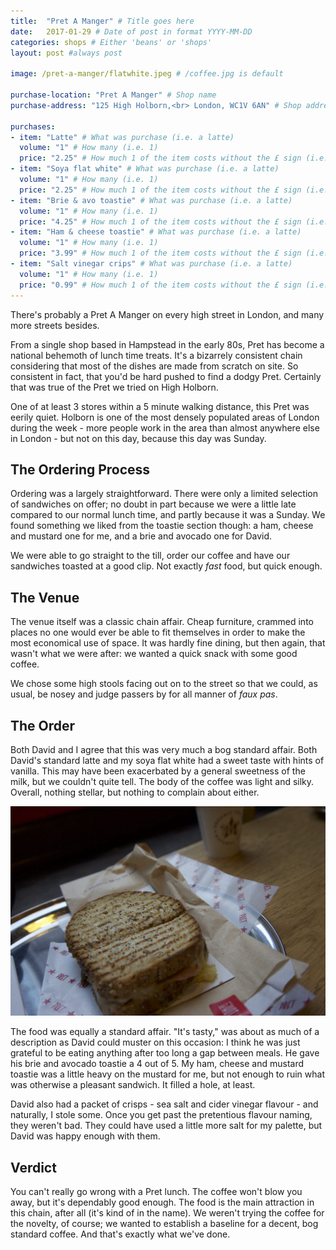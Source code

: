 ```yaml
---
title:  "Pret A Manger" # Title goes here
date:   2017-01-29 # Date of post in format YYYY-MM-DD 
categories: shops # Either 'beans' or 'shops'
layout: post #always post

image: /pret-a-manger/flatwhite.jpeg # /coffee.jpg is default

purchase-location: "Pret A Manger" # Shop name
purchase-address: "125 High Holborn,<br> London, WC1V 6AN" # Shop address

purchases:
- item: "Latte" # What was purchase (i.e. a latte)  
  volume: "1" # How many (i.e. 1)
  price: "2.25" # How much 1 of the item costs without the £ sign (i.e. 3.50)
- item: "Soya flat white" # What was purchase (i.e. a latte)  
  volume: "1" # How many (i.e. 1)
  price: "2.25" # How much 1 of the item costs without the £ sign (i.e. 3.50)
- item: "Brie & avo toastie" # What was purchase (i.e. a latte)  
  volume: "1" # How many (i.e. 1)
  price: "4.25" # How much 1 of the item costs without the £ sign (i.e. 3.50)
- item: "Ham & cheese toastie" # What was purchase (i.e. a latte)  
  volume: "1" # How many (i.e. 1)
  price: "3.99" # How much 1 of the item costs without the £ sign (i.e. 3.50)
- item: "Salt vinegar crips" # What was purchase (i.e. a latte)  
  volume: "1" # How many (i.e. 1)
  price: "0.99" # How much 1 of the item costs without the £ sign (i.e. 3.50)
---
```


There's probably a Pret A Manger on every high street in London, and many more streets besides. 

From a single shop based in Hampstead in the early 80s, Pret has become a national behemoth of lunch time treats. It's a bizarrely consistent chain considering that most of the dishes are made from scratch on site. So consistent in fact, that you'd be hard pushed to find a dodgy Pret. Certainly that was true of the Pret we tried on High Holborn. 

One of at least 3 stores within a 5 minute walking distance, this Pret was eerily quiet. Holborn is one of the most densely populated areas of London during the week - more people work in the area than almost anywhere else in London - but not on this day, because this day was Sunday.

## The Ordering Process

Ordering was a largely straightforward. There were only a limited selection of sandwiches on offer; no doubt in part because we were a little late compared to our normal lunch time, and partly because it was a Sunday. We found something we liked from the toastie section though: a ham, cheese and mustard one for me, and a brie and avocado one for David. 

We were able to go straight to the till, order our coffee and have our sandwiches toasted at a good clip. Not exactly *fast* food, but quick enough.

## The Venue

The venue itself was a classic chain affair. Cheap furniture, crammed into places no one would ever be able to fit themselves in order to make the most economical use of space. It was hardly fine dining, but then again, that wasn't what we were after: we wanted a quick snack with some good coffee.

We chose some high stools facing out on to the street so that we could, as usual, be nosey and judge passers by for all manner of *faux pas*.

## The Order

Both David and I agree that this was very much a bog standard affair. Both David's standard latte and my soya flat white had a sweet taste with hints of vanilla. This may have been exacerbated by a general sweetness of the milk, but we couldn't quite tell. The body of the coffee was light and silky. Overall, nothing stellar, but nothing to complain about either.

![Toastie](/images/pret-a-manger/toastie.jpeg "Toastie")

The food was equally a standard affair. "It's tasty," was about as much of a description as David could muster on this occasion: I think he was just grateful to be eating anything after too long a gap between meals. He gave his brie and avocado toastie a 4 out of 5. My ham, cheese and mustard toastie was a little heavy on the mustard for me, but not enough to ruin what was otherwise a pleasant sandwich. It filled a hole, at least.

David also had a packet of crisps - sea salt and cider vinegar flavour - and naturally, I stole some. Once you get past the pretentious flavour naming, they weren't bad. They could have used a little more salt for my palette, but David was happy enough with them.

## Verdict

You can't really go wrong with a Pret lunch. The coffee won't blow you away, but it's dependably good enough. The food is the main attraction in this chain, after all (it's kind of in the name).  We weren't trying the coffee for the novelty, of course; we wanted to establish a baseline for a decent, bog standard coffee. And that's exactly what we've done. 